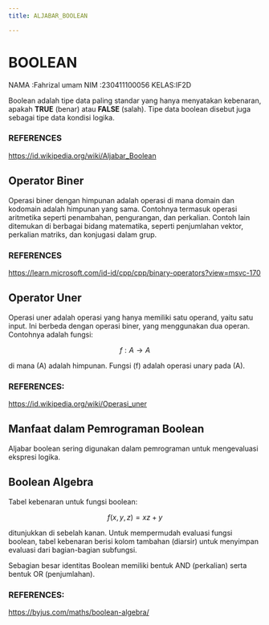 ```yaml
---
title: ALJABAR_BOOLEAN

---
```


# BOOLEAN
NAMA :Fahrizal umam
NIM  :230411100056
KELAS:IF2D

Boolean adalah tipe data paling standar yang hanya menyatakan kebenaran, apakah **TRUE** (benar) atau **FALSE** (salah). Tipe data boolean disebut juga sebagai tipe data kondisi logika.

### REFERENCES
https://id.wikipedia.org/wiki/Aljabar_Boolean

## Operator Biner
Operasi biner dengan himpunan adalah operasi di mana domain dan kodomain adalah himpunan yang sama. Contohnya termasuk operasi aritmetika seperti penambahan, pengurangan, dan perkalian. Contoh lain ditemukan di berbagai bidang matematika, seperti penjumlahan vektor, perkalian matriks, dan konjugasi dalam grup.

### REFERENCES
https://learn.microsoft.com/id-id/cpp/cpp/binary-operators?view=msvc-170

## Operator Uner
Operasi uner adalah operasi yang hanya memiliki satu operand, yaitu satu input. Ini berbeda dengan operasi biner, yang menggunakan dua operan. Contohnya adalah fungsi:

$$
f: A \to A
$$

di mana \(A\) adalah himpunan. Fungsi \(f\) adalah operasi unary pada \(A\).

### REFERENCES:
https://id.wikipedia.org/wiki/Operasi_uner

## Manfaat dalam Pemrograman Boolean
Aljabar boolean sering digunakan dalam pemrograman untuk mengevaluasi ekspresi logika.

## Boolean Algebra
Tabel kebenaran untuk fungsi boolean:

$$
f(x, y, z) = xz + y
$$

ditunjukkan di sebelah kanan. Untuk mempermudah evaluasi fungsi boolean, tabel kebenaran berisi kolom tambahan (diarsir) untuk menyimpan evaluasi dari bagian-bagian subfungsi.

Sebagian besar identitas Boolean memiliki bentuk AND (perkalian) serta bentuk OR (penjumlahan).

### REFERENCES:
https://byjus.com/maths/boolean-algebra/
